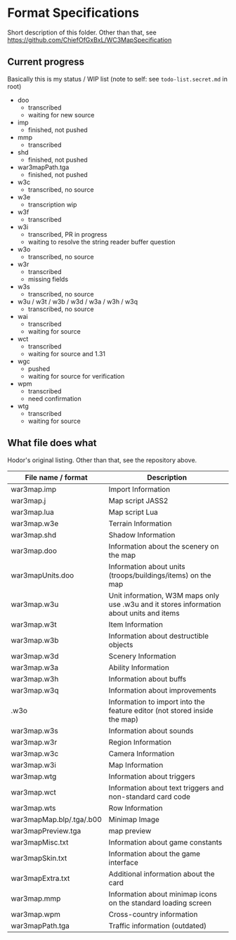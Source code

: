 # Format Specifications

Short description of this folder. Other than that, see
<https://github.com/ChiefOfGxBxL/WC3MapSpecification>

## Current progress

Basically this is my status / WIP list (note to self: see `todo-list.secret.md` in root)

- doo
	- transcribed
	- waiting for new source
- imp
	- finished, not pushed
- mmp
	- transcribed
- shd
	- finished, not pushed
- war3mapPath.tga
	- finished, not pushed
- w3c
	- transcribed, no source
- w3e
	- transcription wip
- w3f
	- transcribed
- w3i
	- transcribed, PR in progress
	- waiting to resolve the string reader buffer question
- w3o
	- transcribed, no source
- w3r
	- transcribed
	- missing fields
- w3s
	- transcribed, no source
- w3u / w3t / w3b / w3d / w3a / w3h / w3q
	- transcribed, no source
- wai
	- transcribed
	- waiting for source
- wct
	- transcribed
	- waiting for source and 1.31
- wgc
	- pushed
	- waiting for source for verification
- wpm
	- transcribed
	- need confirmation
- wtg
	- transcribed
	- waiting for source


## What file does what

Hodor's original listing. Other than that, see the repository above.

| File name / format       | Description                                                                              |
|--------------------------|------------------------------------------------------------------------------------------|
| war3map.imp              | Import Information                                                                       |
| war3map.j                | Map script JASS2                                                                         |
| war3map.lua              | Map script Lua                                                                           |
| war3map.w3e              | Terrain Information                                                                      |
| war3map.shd              | Shadow Information                                                                       |
| war3map.doo              | Information about the scenery on the map                                                 |
| war3mapUnits.doo         | Information about units (troops/buildings/items) on the map                              |
| war3map.w3u              | Unit information, W3M maps only use .w3u and it stores information about units and items |
| war3map.w3t              | Item Information                                                                         |
| war3map.w3b              | Information about destructible objects                                                   |
| war3map.w3d              | Scenery Information                                                                      |
| war3map.w3a              | Ability Information                                                                      |
| war3map.w3h              | Information about buffs                                                                  |
| war3map.w3q              | Information about improvements                                                           |
| .w3o                     | Information to import into the feature editor (not stored inside the map)                |
| war3map.w3s              | Information about sounds                                                                 |
| war3map.w3r              | Region Information                                                                       |
| war3map.w3c              | Camera Information                                                                       |
| war3map.w3i              | Map Information                                                                          |
| war3map.wtg              | Information about triggers                                                               |
| war3map.wct              | Information about text triggers and non-standard card code                               |
| war3map.wts              | Row Information                                                                          |
| war3mapMap.blp/.tga/.b00 | Minimap Image                                                                            |
| war3mapPreview.tga       | map preview                                                                              |
| war3mapMisc.txt          | Information about game constants                                                         |
| war3mapSkin.txt          | Information about the game interface                                                     |
| war3mapExtra.txt         | Additional information about the card                                                    |
| war3map.mmp              | Information about minimap icons on the standard loading screen                           |
| war3map.wpm              | Cross-country information                                                                |
| war3mapPath.tga          | Traffic information (outdated)                                                           |
